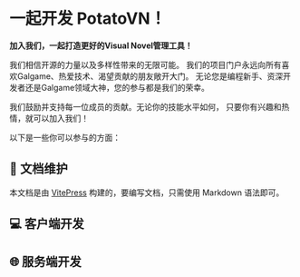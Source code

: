 # 一起开发 PotatoVN！
**加入我们，一起打造更好的Visual Novel管理工具！**

我们相信开源的力量以及多样性带来的无限可能。 
我们的项目门户永远向所有喜欢Galgame、热爱技术、渴望贡献的朋友敞开大门。
无论您是编程新手、资深开发者还是Galgame领域大神，您的参与都是我们的荣幸。

我们鼓励并支持每一位成员的贡献。无论你的技能水平如何，
只要你有兴趣和热情，就可以加入我们！

以下是一些你可以参与的方面：

## :book: 文档维护

<Card
title="文档维护"
description="文档是用户了解和使用产品的第一步。加入我们，帮助完善文档。无论是添加新的内容，还是更新现有信息，您的贡献都是极其宝贵的。"
image-link="./images/HTML.png"
/>

本文档是由 [VitePress](https://vitepress.vuejs.org/) 构建的，要编写文档，只需使用 Markdown 语法即可。

## :computer: 客户端开发

<Card
title="客户端开发"
description="如果你对客户端编程感兴趣，可以参与修复现有的bug或添加新功能。你的代码将直接影响数以万计的用户体验。"
image-link="./images/CSharp.png"
/>

## :globe_with_meridians: 服务端开发

<Card
title="服务端开发"
description="PotatoVN具有一个可以自行部署的后端平台用于跨电脑同步游戏信息。 为了让平台运行更加高效与安全，我们需要持续优化后端服务。你可以帮助我们改进服务器性能，或者开发新的后台功能。"
image-link="./images/DockerLogo.png"
/>